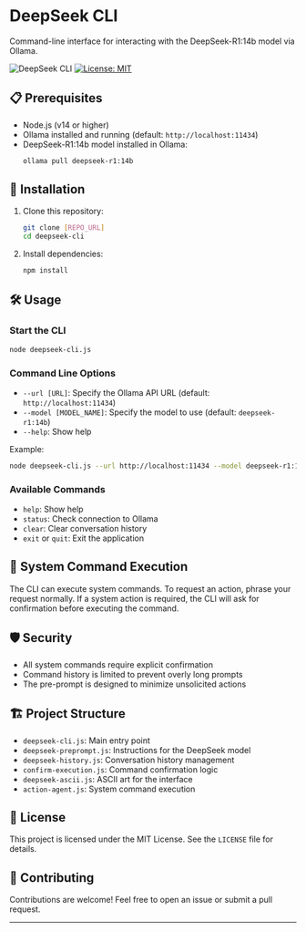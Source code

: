 # DeepSeek CLI

Command-line interface for interacting with the DeepSeek-R1:14b model via Ollama.

![DeepSeek CLI](https://img.shields.io/badge/DeepSeek-CLI-blue)
[![License: MIT](https://img.shields.io/badge/License-MIT-yellow.svg)](https://opensource.org/licenses/MIT)

## 📋 Prerequisites

- Node.js (v14 or higher)
- Ollama installed and running (default: `http://localhost:11434`)
- DeepSeek-R1:14b model installed in Ollama:
  ```bash
  ollama pull deepseek-r1:14b
  ```

## 🚀 Installation

1. Clone this repository:
   ```bash
   git clone [REPO_URL]
   cd deepseek-cli
   ```

2. Install dependencies:
   ```bash
   npm install
   ```

## 🛠️ Usage

### Start the CLI

```bash
node deepseek-cli.js
```

### Command Line Options

- `--url [URL]`: Specify the Ollama API URL (default: `http://localhost:11434`)
- `--model [MODEL_NAME]`: Specify the model to use (default: `deepseek-r1:14b`)
- `--help`: Show help

Example:
```bash
node deepseek-cli.js --url http://localhost:11434 --model deepseek-r1:14b
```

### Available Commands

- `help`: Show help
- `status`: Check connection to Ollama
- `clear`: Clear conversation history
- `exit` or `quit`: Exit the application

## 🔄 System Command Execution

The CLI can execute system commands. To request an action, phrase your request normally. If a system action is required, the CLI will ask for confirmation before executing the command.

## 🛡️ Security

- All system commands require explicit confirmation
- Command history is limited to prevent overly long prompts
- The pre-prompt is designed to minimize unsolicited actions

## 🏗️ Project Structure

- `deepseek-cli.js`: Main entry point
- `deepseek-preprompt.js`: Instructions for the DeepSeek model
- `deepseek-history.js`: Conversation history management
- `confirm-execution.js`: Command confirmation logic
- `deepseek-ascii.js`: ASCII art for the interface
- `action-agent.js`: System command execution

## 📝 License

This project is licensed under the MIT License. See the `LICENSE` file for details.

## 🤝 Contributing

Contributions are welcome! Feel free to open an issue or submit a pull request.

---

